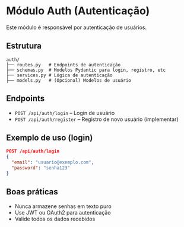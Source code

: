 # Módulo Auth (Autenticação)

Este módulo é responsável por autenticação de usuários.

## Estrutura
```
auth/
├── routes.py   # Endpoints de autenticação
├── schemas.py  # Modelos Pydantic para login, registro, etc
├── services.py # Lógica de autenticação
├── models.py   # (Opcional) Modelos de usuário
```

## Endpoints
- `POST /api/auth/login` – Login de usuário
- `POST /api/auth/register` – Registro de novo usuário (implementar)

## Exemplo de uso (login)
```json
POST /api/auth/login
{
  "email": "usuario@exemplo.com",
  "password": "senha123"
}
```

## Boas práticas
- Nunca armazene senhas em texto puro
- Use JWT ou OAuth2 para autenticação
- Valide todos os dados recebidos 